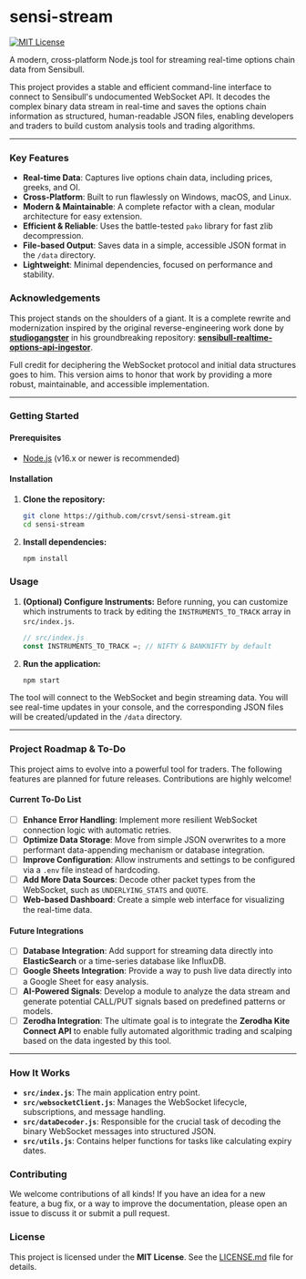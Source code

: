 # sensi-stream

[![MIT License](https://img.shields.io/badge/License-MIT-green.svg)](LICENSE.md)

A modern, cross-platform Node.js tool for streaming real-time options chain data from Sensibull.

This project provides a stable and efficient command-line interface to connect to Sensibull's undocumented WebSocket API. It decodes the complex binary data stream in real-time and saves the options chain information as structured, human-readable JSON files, enabling developers and traders to build custom analysis tools and trading algorithms.

---

### Key Features

-   **Real-time Data**: Captures live options chain data, including prices, greeks, and OI.
-   **Cross-Platform**: Built to run flawlessly on Windows, macOS, and Linux.
-   **Modern & Maintainable**: A complete refactor with a clean, modular architecture for easy extension.
-   **Efficient & Reliable**: Uses the battle-tested `pako` library for fast zlib decompression.
-   **File-based Output**: Saves data in a simple, accessible JSON format in the `/data` directory.
-   **Lightweight**: Minimal dependencies, focused on performance and stability.

### Acknowledgements

This project stands on the shoulders of a giant. It is a complete rewrite and modernization inspired by the original reverse-engineering work done by **[studiogangster](https://github.com/studiogangster)** in his groundbreaking repository: **[sensibull-realtime-options-api-ingestor](https://github.com/studiogangster/sensibull-realtime-options-api-ingestor)**.

Full credit for deciphering the WebSocket protocol and initial data structures goes to him. This version aims to honor that work by providing a more robust, maintainable, and accessible implementation.

---

### Getting Started

#### Prerequisites

-   [Node.js](https://nodejs.org/) (v16.x or newer is recommended)

#### Installation

1.  **Clone the repository:**
    ```bash
    git clone https://github.com/crsvt/sensi-stream.git
    cd sensi-stream
    ```

2.  **Install dependencies:**
    ```bash
    npm install
    ```

### Usage

1.  **(Optional) Configure Instruments:**
    Before running, you can customize which instruments to track by editing the `INSTRUMENTS_TO_TRACK` array in `src/index.js`.
    ```javascript
    // src/index.js
    const INSTRUMENTS_TO_TRACK =; // NIFTY & BANKNIFTY by default
    ```

2.  **Run the application:**
    ```bash
    npm start
    ```

The tool will connect to the WebSocket and begin streaming data. You will see real-time updates in your console, and the corresponding JSON files will be created/updated in the `/data` directory.

---

### Project Roadmap & To-Do

This project aims to evolve into a powerful tool for traders. The following features are planned for future releases. Contributions are highly welcome!

#### Current To-Do List

-   [ ] **Enhance Error Handling**: Implement more resilient WebSocket connection logic with automatic retries.
-   [ ] **Optimize Data Storage**: Move from simple JSON overwrites to a more performant data-appending mechanism or database integration.
-   [ ] **Improve Configuration**: Allow instruments and settings to be configured via a `.env` file instead of hardcoding.
-   [ ] **Add More Data Sources**: Decode other packet types from the WebSocket, such as `UNDERLYING_STATS` and `QUOTE`.
-   [ ] **Web-based Dashboard**: Create a simple web interface for visualizing the real-time data.

#### Future Integrations

-   [ ] **Database Integration**: Add support for streaming data directly into **ElasticSearch** or a time-series database like InfluxDB.
-   [ ] **Google Sheets Integration**: Provide a way to push live data directly into a Google Sheet for easy analysis.
-   [ ] **AI-Powered Signals**: Develop a module to analyze the data stream and generate potential CALL/PUT signals based on predefined patterns or models.
-   [ ] **Zerodha Integration**: The ultimate goal is to integrate the **Zerodha Kite Connect API** to enable fully automated algorithmic trading and scalping based on the data ingested by this tool.

---

### How It Works

-   **`src/index.js`**: The main application entry point.
-   **`src/websocketClient.js`**: Manages the WebSocket lifecycle, subscriptions, and message handling.
-   **`src/dataDecoder.js`**: Responsible for the crucial task of decoding the binary WebSocket messages into structured JSON.
-   **`src/utils.js`**: Contains helper functions for tasks like calculating expiry dates.

### Contributing

We welcome contributions of all kinds! If you have an idea for a new feature, a bug fix, or a way to improve the documentation, please open an issue to discuss it or submit a pull request.

### License

This project is licensed under the **MIT License**. See the [LICENSE.md](LICENSE.md) file for details.